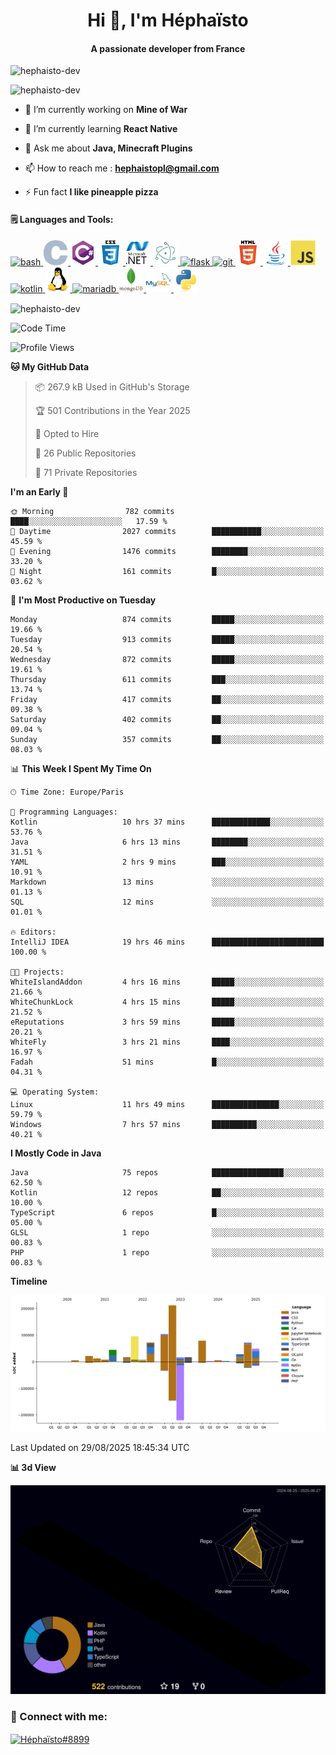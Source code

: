 <h1 align="center">Hi 👋, I'm Héphaïsto</h1>
<h4 align="center">A passionate developer from France</h4>

<p align="left"> <img src="https://komarev.com/ghpvc/?username=hephaisto-dev&label=Profile%20views&color=0e75b6&style=flat" alt="hephaisto-dev" /> </p>

<img src="https://github-profile-trophy.vercel.app/?username=hephaisto-dev&no-bg=true&theme=algolia&no-frame=true&row=1" alt="hephaisto-dev" />

- 🔭 I’m currently working on **Mine of War**

- 🌱 I’m currently learning **React Native**

- 💬 Ask me about **Java, Minecraft Plugins**

- 📫 How to reach me : **hephaistopl@gmail.com**

- ⚡ Fun fact **I like pineapple pizza**

<h4 align="left">🗒️ Languages and Tools:</h4>
<p align="left"> <a href="https://www.gnu.org/software/bash/" target="_blank" rel="noreferrer"> <img src="https://www.vectorlogo.zone/logos/gnu_bash/gnu_bash-icon.svg" alt="bash" width="40" height="40"/> </a> <a href="https://www.cprogramming.com/" target="_blank" rel="noreferrer"> <img src="https://raw.githubusercontent.com/devicons/devicon/master/icons/c/c-original.svg" alt="c" width="40" height="40"/> </a> <a href="https://www.w3schools.com/cs/" target="_blank" rel="noreferrer"> <img src="https://raw.githubusercontent.com/devicons/devicon/master/icons/csharp/csharp-original.svg" alt="csharp" width="40" height="40"/> </a> <a href="https://www.w3schools.com/css/" target="_blank" rel="noreferrer"> <img src="https://raw.githubusercontent.com/devicons/devicon/master/icons/css3/css3-original-wordmark.svg" alt="css3" width="40" height="40"/> </a> <a href="https://dotnet.microsoft.com/" target="_blank" rel="noreferrer"> <img src="https://raw.githubusercontent.com/devicons/devicon/master/icons/dot-net/dot-net-original-wordmark.svg" alt="dotnet" width="40" height="40"/> </a> <a href="https://www.electronjs.org" target="_blank" rel="noreferrer"> <img src="https://raw.githubusercontent.com/devicons/devicon/master/icons/electron/electron-original.svg" alt="electron" width="40" height="40"/> </a> <a href="https://flask.palletsprojects.com/" target="_blank" rel="noreferrer"> <img src="https://www.vectorlogo.zone/logos/pocoo_flask/pocoo_flask-icon.svg" alt="flask" width="40" height="40"/> </a> <a href="https://git-scm.com/" target="_blank" rel="noreferrer"> <img src="https://www.vectorlogo.zone/logos/git-scm/git-scm-icon.svg" alt="git" width="40" height="40"/> </a> <a href="https://www.w3.org/html/" target="_blank" rel="noreferrer"> <img src="https://raw.githubusercontent.com/devicons/devicon/master/icons/html5/html5-original-wordmark.svg" alt="html5" width="40" height="40"/> </a> <a href="https://www.java.com" target="_blank" rel="noreferrer"> <img src="https://raw.githubusercontent.com/devicons/devicon/master/icons/java/java-original.svg" alt="java" width="40" height="40"/> </a> <a href="https://developer.mozilla.org/en-US/docs/Web/JavaScript" target="_blank" rel="noreferrer"> <img src="https://raw.githubusercontent.com/devicons/devicon/master/icons/javascript/javascript-original.svg" alt="javascript" width="40" height="40"/> </a> <a href="https://kotlinlang.org" target="_blank" rel="noreferrer"> <img src="https://www.vectorlogo.zone/logos/kotlinlang/kotlinlang-icon.svg" alt="kotlin" width="40" height="40"/> </a> <a href="https://www.linux.org/" target="_blank" rel="noreferrer"> <img src="https://raw.githubusercontent.com/devicons/devicon/master/icons/linux/linux-original.svg" alt="linux" width="40" height="40"/> </a> <a href="https://mariadb.org/" target="_blank" rel="noreferrer"> <img src="https://www.vectorlogo.zone/logos/mariadb/mariadb-icon.svg" alt="mariadb" width="40" height="40"/> </a> <a href="https://www.mongodb.com/" target="_blank" rel="noreferrer"> <img src="https://raw.githubusercontent.com/devicons/devicon/master/icons/mongodb/mongodb-original-wordmark.svg" alt="mongodb" width="40" height="40"/> </a> <a href="https://www.mysql.com/" target="_blank" rel="noreferrer"> <img src="https://raw.githubusercontent.com/devicons/devicon/master/icons/mysql/mysql-original-wordmark.svg" alt="mysql" width="40" height="40"/> </a> <a href="https://www.python.org" target="_blank" rel="noreferrer"> <img src="https://raw.githubusercontent.com/devicons/devicon/master/icons/python/python-original.svg" alt="python" width="40" height="40"/> </a> </p>


<p><img align="center" src="https://github-readme-streak-stats.herokuapp.com/?user=hephaisto-dev&theme=transparent" alt="hephaisto-dev" /></p>

<!--START_SECTION:waka-->
![Code Time](http://img.shields.io/badge/Code%20Time-1%2C073%20hrs%2038%20mins-blue)

![Profile Views](http://img.shields.io/badge/Profile%20Views-1-blue)

**🐱 My GitHub Data** 

> 📦 267.9 kB Used in GitHub's Storage 
 > 
> 🏆 501 Contributions in the Year 2025
 > 
> 💼 Opted to Hire
 > 
> 📜 26 Public Repositories 
 > 
> 🔑 71 Private Repositories 
 > 
**I'm an Early 🐤** 

```text
🌞 Morning                782 commits         ████░░░░░░░░░░░░░░░░░░░░░   17.59 % 
🌆 Daytime                2027 commits        ███████████░░░░░░░░░░░░░░   45.59 % 
🌃 Evening                1476 commits        ████████░░░░░░░░░░░░░░░░░   33.20 % 
🌙 Night                  161 commits         █░░░░░░░░░░░░░░░░░░░░░░░░   03.62 % 
```
📅 **I'm Most Productive on Tuesday** 

```text
Monday                   874 commits         █████░░░░░░░░░░░░░░░░░░░░   19.66 % 
Tuesday                  913 commits         █████░░░░░░░░░░░░░░░░░░░░   20.54 % 
Wednesday                872 commits         █████░░░░░░░░░░░░░░░░░░░░   19.61 % 
Thursday                 611 commits         ███░░░░░░░░░░░░░░░░░░░░░░   13.74 % 
Friday                   417 commits         ██░░░░░░░░░░░░░░░░░░░░░░░   09.38 % 
Saturday                 402 commits         ██░░░░░░░░░░░░░░░░░░░░░░░   09.04 % 
Sunday                   357 commits         ██░░░░░░░░░░░░░░░░░░░░░░░   08.03 % 
```


📊 **This Week I Spent My Time On** 

```text
🕑︎ Time Zone: Europe/Paris

💬 Programming Languages: 
Kotlin                   10 hrs 37 mins      █████████████░░░░░░░░░░░░   53.76 % 
Java                     6 hrs 13 mins       ████████░░░░░░░░░░░░░░░░░   31.51 % 
YAML                     2 hrs 9 mins        ███░░░░░░░░░░░░░░░░░░░░░░   10.91 % 
Markdown                 13 mins             ░░░░░░░░░░░░░░░░░░░░░░░░░   01.13 % 
SQL                      12 mins             ░░░░░░░░░░░░░░░░░░░░░░░░░   01.01 % 

🔥 Editors: 
IntelliJ IDEA            19 hrs 46 mins      █████████████████████████   100.00 % 

🐱‍💻 Projects: 
WhiteIslandAddon         4 hrs 16 mins       █████░░░░░░░░░░░░░░░░░░░░   21.66 % 
WhiteChunkLock           4 hrs 15 mins       █████░░░░░░░░░░░░░░░░░░░░   21.52 % 
eReputations             3 hrs 59 mins       █████░░░░░░░░░░░░░░░░░░░░   20.21 % 
WhiteFly                 3 hrs 21 mins       ████░░░░░░░░░░░░░░░░░░░░░   16.97 % 
Fadah                    51 mins             █░░░░░░░░░░░░░░░░░░░░░░░░   04.31 % 

💻 Operating System: 
Linux                    11 hrs 49 mins      ███████████████░░░░░░░░░░   59.79 % 
Windows                  7 hrs 57 mins       ██████████░░░░░░░░░░░░░░░   40.21 % 
```

**I Mostly Code in Java** 

```text
Java                     75 repos            ████████████████░░░░░░░░░   62.50 % 
Kotlin                   12 repos            ██░░░░░░░░░░░░░░░░░░░░░░░   10.00 % 
TypeScript               6 repos             █░░░░░░░░░░░░░░░░░░░░░░░░   05.00 % 
GLSL                     1 repo              ░░░░░░░░░░░░░░░░░░░░░░░░░   00.83 % 
PHP                      1 repo              ░░░░░░░░░░░░░░░░░░░░░░░░░   00.83 % 
```



**Timeline**

![Lines of Code chart](https://raw.githubusercontent.com/Hephaisto-dev/Hephaisto-dev/main/assets/bar_graph.png)


 Last Updated on 29/08/2025 18:45:34 UTC
<!--END_SECTION:waka-->
**📊 3d View**

![3d chart](https://github.com/Hephaisto-dev/Hephaisto-dev/blob/main/profile-3d-contrib/profile-night-rainbow.svg)

<h3 align="left">🤝 Connect with me:</h3>
<p align="left">
<a href="https://discord.gg/Héphaïsto#8899" target="blank"><img align="center" src="https://raw.githubusercontent.com/rahuldkjain/github-profile-readme-generator/master/src/images/icons/Social/discord.svg" alt="Héphaïsto#8899" height="30" width="40" /></a>
</p>
